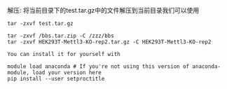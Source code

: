 解压: 将当前目录下的test.tar.gz中的文件解压到当前目录我们可以使用　
```
tar -zxvf test.tar.gz

tar -zxvf /bbs.tar.zip -C /zzz/bbs   
tar -zxvf HEK293T-Mettl3-KO-rep2.tar.gz -C HEK293T-Mettl3-KO-rep2
```

```
You can install it for yourself with

module load anaconda # If you're not using this version of anaconda-module, load your version here 
pip install --user setproctitle
```
